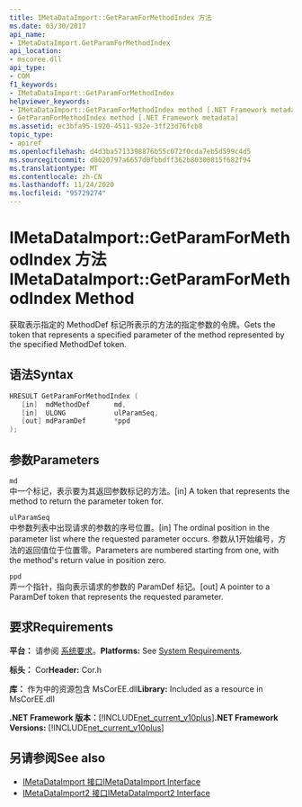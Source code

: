 ```yaml
---
title: IMetaDataImport::GetParamForMethodIndex 方法
ms.date: 03/30/2017
api_name:
- IMetaDataImport.GetParamForMethodIndex
api_location:
- mscoree.dll
api_type:
- COM
f1_keywords:
- IMetaDataImport::GetParamForMethodIndex
helpviewer_keywords:
- IMetaDataImport::GetParamForMethodIndex method [.NET Framework metadata]
- GetParamForMethodIndex method [.NET Framework metadata]
ms.assetid: ec3bfa95-1920-4511-932e-3ff23d76fcb8
topic_type:
- apiref
ms.openlocfilehash: d4d3ba5713398876b55c072f0cda7eb5d599c4d5
ms.sourcegitcommit: d8020797a6657d0fbbdff362b80300815f682f94
ms.translationtype: MT
ms.contentlocale: zh-CN
ms.lasthandoff: 11/24/2020
ms.locfileid: "95729274"
---
```

# <a name="imetadataimportgetparamformethodindex-method"></a><span data-ttu-id="c049b-102">IMetaDataImport::GetParamForMethodIndex 方法</span><span class="sxs-lookup"><span data-stu-id="c049b-102">IMetaDataImport::GetParamForMethodIndex Method</span></span>

<span data-ttu-id="c049b-103">获取表示指定的 MethodDef 标记所表示的方法的指定参数的令牌。</span><span class="sxs-lookup"><span data-stu-id="c049b-103">Gets the token that represents a specified parameter of the method represented by the specified MethodDef token.</span></span>  
  
## <a name="syntax"></a><span data-ttu-id="c049b-104">语法</span><span class="sxs-lookup"><span data-stu-id="c049b-104">Syntax</span></span>  
  
```cpp  
HRESULT GetParamForMethodIndex (  
   [in]  mdMethodDef      md,  
   [in]  ULONG            ulParamSeq,  
   [out] mdParamDef       *ppd  
);  
```  
  
## <a name="parameters"></a><span data-ttu-id="c049b-105">参数</span><span class="sxs-lookup"><span data-stu-id="c049b-105">Parameters</span></span>  

 `md`  
 <span data-ttu-id="c049b-106">中一个标记，表示要为其返回参数标记的方法。</span><span class="sxs-lookup"><span data-stu-id="c049b-106">[in] A token that represents the method to return the parameter token for.</span></span>  
  
 `ulParamSeq`  
 <span data-ttu-id="c049b-107">中参数列表中出现请求的参数的序号位置。</span><span class="sxs-lookup"><span data-stu-id="c049b-107">[in] The ordinal position in the parameter list where the requested parameter occurs.</span></span> <span data-ttu-id="c049b-108">参数从1开始编号，方法的返回值位于位置零。</span><span class="sxs-lookup"><span data-stu-id="c049b-108">Parameters are numbered starting from one, with the method's return value in position zero.</span></span>  
  
 `ppd`  
 <span data-ttu-id="c049b-109">弄一个指针，指向表示请求的参数的 ParamDef 标记。</span><span class="sxs-lookup"><span data-stu-id="c049b-109">[out] A pointer to a ParamDef token that represents the requested parameter.</span></span>  
  
## <a name="requirements"></a><span data-ttu-id="c049b-110">要求</span><span class="sxs-lookup"><span data-stu-id="c049b-110">Requirements</span></span>  

 <span data-ttu-id="c049b-111">**平台：** 请参阅 [系统要求](../../get-started/system-requirements.md)。</span><span class="sxs-lookup"><span data-stu-id="c049b-111">**Platforms:** See [System Requirements](../../get-started/system-requirements.md).</span></span>  
  
 <span data-ttu-id="c049b-112">**标头：** Cor</span><span class="sxs-lookup"><span data-stu-id="c049b-112">**Header:** Cor.h</span></span>  
  
 <span data-ttu-id="c049b-113">**库：** 作为中的资源包含 MsCorEE.dll</span><span class="sxs-lookup"><span data-stu-id="c049b-113">**Library:** Included as a resource in MsCorEE.dll</span></span>  
  
 <span data-ttu-id="c049b-114">**.NET Framework 版本：**[!INCLUDE[net_current_v10plus](../../../../includes/net-current-v10plus-md.md)]</span><span class="sxs-lookup"><span data-stu-id="c049b-114">**.NET Framework Versions:** [!INCLUDE[net_current_v10plus](../../../../includes/net-current-v10plus-md.md)]</span></span>  
  
## <a name="see-also"></a><span data-ttu-id="c049b-115">另请参阅</span><span class="sxs-lookup"><span data-stu-id="c049b-115">See also</span></span>

- [<span data-ttu-id="c049b-116">IMetaDataImport 接口</span><span class="sxs-lookup"><span data-stu-id="c049b-116">IMetaDataImport Interface</span></span>](imetadataimport-interface.md)
- [<span data-ttu-id="c049b-117">IMetaDataImport2 接口</span><span class="sxs-lookup"><span data-stu-id="c049b-117">IMetaDataImport2 Interface</span></span>](imetadataimport2-interface.md)
